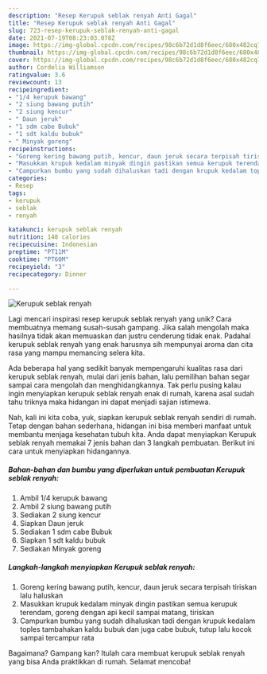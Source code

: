 ```yaml
---
description: "Resep Kerupuk seblak renyah Anti Gagal"
title: "Resep Kerupuk seblak renyah Anti Gagal"
slug: 723-resep-kerupuk-seblak-renyah-anti-gagal
date: 2021-07-19T08:23:03.078Z
image: https://img-global.cpcdn.com/recipes/98c6b72d1d8f6eec/680x482cq70/kerupuk-seblak-renyah-foto-resep-utama.jpg
thumbnail: https://img-global.cpcdn.com/recipes/98c6b72d1d8f6eec/680x482cq70/kerupuk-seblak-renyah-foto-resep-utama.jpg
cover: https://img-global.cpcdn.com/recipes/98c6b72d1d8f6eec/680x482cq70/kerupuk-seblak-renyah-foto-resep-utama.jpg
author: Cordelia Williamson
ratingvalue: 3.6
reviewcount: 13
recipeingredient:
- "1/4 kerupuk bawang"
- "2 siung bawang putih"
- "2 siung kencur"
- " Daun jeruk"
- "1 sdm cabe Bubuk"
- "1 sdt kaldu bubuk"
- " Minyak goreng"
recipeinstructions:
- "Goreng kering bawang putih, kencur, daun jeruk secara terpisah tiriskan lalu haluskan"
- "Masukkan krupuk kedalam minyak dingin pastikan semua kerupuk terendam, goreng dengan api kecil sampai matang, tiriskan"
- "Campurkan bumbu yang sudah dihaluskan tadi dengan krupuk kedalam toples tambahakan kaldu bubuk dan juga cabe bubuk, tutup lalu kocok sampai tercampur rata"
categories:
- Resep
tags:
- kerupuk
- seblak
- renyah

katakunci: kerupuk seblak renyah 
nutrition: 148 calories
recipecuisine: Indonesian
preptime: "PT11M"
cooktime: "PT60M"
recipeyield: "3"
recipecategory: Dinner

---
```



![Kerupuk seblak renyah](https://img-global.cpcdn.com/recipes/98c6b72d1d8f6eec/680x482cq70/kerupuk-seblak-renyah-foto-resep-utama.jpg)

Lagi mencari inspirasi resep kerupuk seblak renyah yang unik? Cara membuatnya memang susah-susah gampang. Jika salah mengolah maka hasilnya tidak akan memuaskan dan justru cenderung tidak enak. Padahal kerupuk seblak renyah yang enak harusnya sih mempunyai aroma dan cita rasa yang mampu memancing selera kita.



Ada beberapa hal yang sedikit banyak mempengaruhi kualitas rasa dari kerupuk seblak renyah, mulai dari jenis bahan, lalu pemilihan bahan segar sampai cara mengolah dan menghidangkannya. Tak perlu pusing kalau ingin menyiapkan kerupuk seblak renyah enak di rumah, karena asal sudah tahu triknya maka hidangan ini dapat menjadi sajian istimewa.


Nah, kali ini kita coba, yuk, siapkan kerupuk seblak renyah sendiri di rumah. Tetap dengan bahan sederhana, hidangan ini bisa memberi manfaat untuk membantu menjaga kesehatan tubuh kita. Anda dapat menyiapkan Kerupuk seblak renyah memakai 7 jenis bahan dan 3 langkah pembuatan. Berikut ini cara untuk menyiapkan hidangannya.

<!--inarticleads1-->

##### Bahan-bahan dan bumbu yang diperlukan untuk pembuatan Kerupuk seblak renyah:

1. Ambil 1/4 kerupuk bawang
1. Ambil 2 siung bawang putih
1. Sediakan 2 siung kencur
1. Siapkan  Daun jeruk
1. Sediakan 1 sdm cabe Bubuk
1. Siapkan 1 sdt kaldu bubuk
1. Sediakan  Minyak goreng




<!--inarticleads2-->

##### Langkah-langkah menyiapkan Kerupuk seblak renyah:

1. Goreng kering bawang putih, kencur, daun jeruk secara terpisah tiriskan lalu haluskan
1. Masukkan krupuk kedalam minyak dingin pastikan semua kerupuk terendam, goreng dengan api kecil sampai matang, tiriskan
1. Campurkan bumbu yang sudah dihaluskan tadi dengan krupuk kedalam toples tambahakan kaldu bubuk dan juga cabe bubuk, tutup lalu kocok sampai tercampur rata




Bagaimana? Gampang kan? Itulah cara membuat kerupuk seblak renyah yang bisa Anda praktikkan di rumah. Selamat mencoba!
